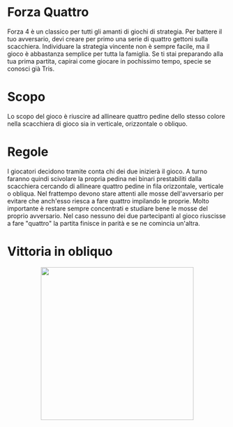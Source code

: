 # Forza Quattro
Forza 4 è un classico per tutti gli amanti di giochi di strategia. Per battere il tuo avversario, devi creare per primo una serie di quattro gettoni sulla scacchiera. Individuare la strategia vincente non è sempre facile, ma il gioco è abbastanza semplice per tutta la famiglia. Se ti stai preparando alla tua prima partita, capirai come giocare in pochissimo tempo, specie se conosci già Tris.

# Scopo
Lo scopo del gioco è riuscire ad allineare quattro pedine dello stesso colore nella scacchiera di gioco sia in verticale, orizzontale o obliquo.

# Regole
I giocatori decidono tramite conta chi dei due inizierà il gioco. A turno faranno quindi scivolare la propria pedina nei binari prestabiliti dalla scacchiera cercando di allineare quattro pedine in fila orizzontale, verticale o obliqua. Nel frattempo devono stare attenti alle mosse dell'avversario per evitare che anch'esso riesca a fare quattro impilando le proprie. Molto importante è restare sempre concentrati e studiare bene le mosse del proprio avversario. Nel caso nessuno dei due partecipanti al gioco riuscisse a fare "quattro" la partita finisce in parità e se ne comincia un'altra.

# Vittoria in obliquo
<p align="center">

<img width="350" src="https://github.com/HasnatMuhammad104/ForzaQuattro/assets/124881407/a6a0d24f-aeb7-4136-936e-e8da13e2048e">
</p>


